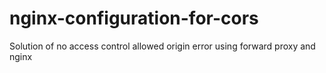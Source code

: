 # nginx-configuration-for-cors
Solution of no access control allowed origin error using forward proxy and nginx 
